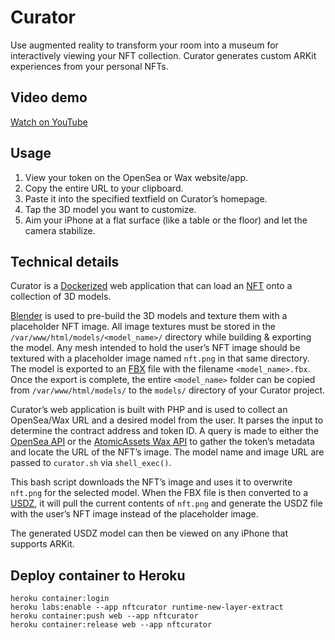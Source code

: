 # Curator
Use augmented reality to transform your room into a museum for interactively viewing your NFT collection. Curator generates custom ARKit experiences from your personal NFTs.

## Video demo
[Watch on YouTube](https://youtu.be/Vkl_d8XTU5U)

## Usage
1. View your token on the OpenSea or Wax website/app.
2. Copy the entire URL to your clipboard.
3. Paste it into the specified textfield on Curator’s homepage.
4. Tap the 3D model you want to customize.
5. Aim your iPhone at a flat surface (like a table or the floor) and let the camera stabilize.

## Technical details
Curator is a [Dockerized](https://docs.docker.com/) web application that can load an [NFT](https://en.wikipedia.org/wiki/Non-fungible_token) onto a collection of 3D models.

[Blender](https://www.blender.org/) is used to pre-build the 3D models and texture them with a placeholder NFT image. All image textures must be stored in the `/var/www/html/models/<model_name>/` directory while building & exporting the model. Any mesh intended to hold the user’s NFT image should be textured with a placeholder image named `nft.png` in that same directory.  The model is exported to an [FBX](https://www.autodesk.com/developer-network/platform-technologies/fbx-sdk-2020-0) file with the filename `<model_name>.fbx`. Once the export is complete, the entire `<model_name>` folder can be copied from `/var/www/html/models/` to the `models/` directory of your Curator project.

Curator’s web application is built with PHP and is used to collect an OpenSea/Wax URL and a desired model from the user. It parses the input to determine the contract address and token ID. A query is made to either the [OpenSea API](https://docs.opensea.io/reference/api-overview) or the [AtomicAssets Wax API](https://wax.api.atomicassets.io/docs/#/assets) to gather the token’s metadata and locate the URL of the NFT’s image. The model name and image URL are passed to `curator.sh` via `shell_exec()`.

This bash script downloads the NFT’s image and uses it to overwrite `nft.png` for the selected model. When the FBX file is then converted to a [USDZ](https://developer.apple.com/augmented-reality/quick-look/), it will pull the current contents of `nft.png` and generate the USDZ file with the user’s NFT image instead of the placeholder image.

The generated USDZ model can then be viewed on any iPhone that supports ARKit.

## Deploy container to Heroku
```
heroku container:login
heroku labs:enable --app nftcurator runtime-new-layer-extract
heroku container:push web --app nftcurator
heroku container:release web --app nftcurator
```